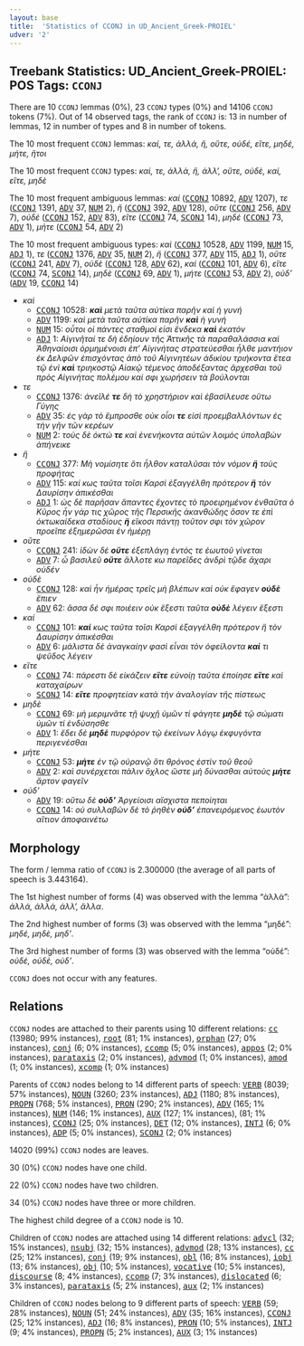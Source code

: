```yaml
---
layout: base
title:  'Statistics of CCONJ in UD_Ancient_Greek-PROIEL'
udver: '2'
---
```


## Treebank Statistics: UD_Ancient_Greek-PROIEL: POS Tags: `CCONJ`

There are 10 `CCONJ` lemmas (0%), 23 `CCONJ` types (0%) and 14106 `CCONJ` tokens (7%).
Out of 14 observed tags, the rank of `CCONJ` is: 13 in number of lemmas, 12 in number of types and 8 in number of tokens.

The 10 most frequent `CCONJ` lemmas: <em>καί, τε, ἀλλά, ἤ, οὔτε, οὐδέ, εἴτε, μηδέ, μήτε, ἤτοι</em>

The 10 most frequent `CCONJ` types:  <em>καὶ, τε, ἀλλὰ, ἢ, ἀλλ’, οὔτε, οὐδὲ, καί, εἴτε, μηδὲ</em>

The 10 most frequent ambiguous lemmas: <em>καί</em> (<tt><a href="grc_proiel-pos-CCONJ.html">CCONJ</a></tt> 10892, <tt><a href="grc_proiel-pos-ADV.html">ADV</a></tt> 1207), <em>τε</em> (<tt><a href="grc_proiel-pos-CCONJ.html">CCONJ</a></tt> 1391, <tt><a href="grc_proiel-pos-ADV.html">ADV</a></tt> 37, <tt><a href="grc_proiel-pos-NUM.html">NUM</a></tt> 2), <em>ἤ</em> (<tt><a href="grc_proiel-pos-CCONJ.html">CCONJ</a></tt> 392, <tt><a href="grc_proiel-pos-ADV.html">ADV</a></tt> 128), <em>οὔτε</em> (<tt><a href="grc_proiel-pos-CCONJ.html">CCONJ</a></tt> 256, <tt><a href="grc_proiel-pos-ADV.html">ADV</a></tt> 7), <em>οὐδέ</em> (<tt><a href="grc_proiel-pos-CCONJ.html">CCONJ</a></tt> 152, <tt><a href="grc_proiel-pos-ADV.html">ADV</a></tt> 83), <em>εἴτε</em> (<tt><a href="grc_proiel-pos-CCONJ.html">CCONJ</a></tt> 74, <tt><a href="grc_proiel-pos-SCONJ.html">SCONJ</a></tt> 14), <em>μηδέ</em> (<tt><a href="grc_proiel-pos-CCONJ.html">CCONJ</a></tt> 73, <tt><a href="grc_proiel-pos-ADV.html">ADV</a></tt> 1), <em>μήτε</em> (<tt><a href="grc_proiel-pos-CCONJ.html">CCONJ</a></tt> 54, <tt><a href="grc_proiel-pos-ADV.html">ADV</a></tt> 2)

The 10 most frequent ambiguous types:  <em>καὶ</em> (<tt><a href="grc_proiel-pos-CCONJ.html">CCONJ</a></tt> 10528, <tt><a href="grc_proiel-pos-ADV.html">ADV</a></tt> 1199, <tt><a href="grc_proiel-pos-NUM.html">NUM</a></tt> 15, <tt><a href="grc_proiel-pos-ADJ.html">ADJ</a></tt> 1), <em>τε</em> (<tt><a href="grc_proiel-pos-CCONJ.html">CCONJ</a></tt> 1376, <tt><a href="grc_proiel-pos-ADV.html">ADV</a></tt> 35, <tt><a href="grc_proiel-pos-NUM.html">NUM</a></tt> 2), <em>ἢ</em> (<tt><a href="grc_proiel-pos-CCONJ.html">CCONJ</a></tt> 377, <tt><a href="grc_proiel-pos-ADV.html">ADV</a></tt> 115, <tt><a href="grc_proiel-pos-ADJ.html">ADJ</a></tt> 1), <em>οὔτε</em> (<tt><a href="grc_proiel-pos-CCONJ.html">CCONJ</a></tt> 241, <tt><a href="grc_proiel-pos-ADV.html">ADV</a></tt> 7), <em>οὐδὲ</em> (<tt><a href="grc_proiel-pos-CCONJ.html">CCONJ</a></tt> 128, <tt><a href="grc_proiel-pos-ADV.html">ADV</a></tt> 62), <em>καί</em> (<tt><a href="grc_proiel-pos-CCONJ.html">CCONJ</a></tt> 101, <tt><a href="grc_proiel-pos-ADV.html">ADV</a></tt> 6), <em>εἴτε</em> (<tt><a href="grc_proiel-pos-CCONJ.html">CCONJ</a></tt> 74, <tt><a href="grc_proiel-pos-SCONJ.html">SCONJ</a></tt> 14), <em>μηδὲ</em> (<tt><a href="grc_proiel-pos-CCONJ.html">CCONJ</a></tt> 69, <tt><a href="grc_proiel-pos-ADV.html">ADV</a></tt> 1), <em>μήτε</em> (<tt><a href="grc_proiel-pos-CCONJ.html">CCONJ</a></tt> 53, <tt><a href="grc_proiel-pos-ADV.html">ADV</a></tt> 2), <em>οὐδ’</em> (<tt><a href="grc_proiel-pos-ADV.html">ADV</a></tt> 19, <tt><a href="grc_proiel-pos-CCONJ.html">CCONJ</a></tt> 14)


* <em>καὶ</em>
  * <tt><a href="grc_proiel-pos-CCONJ.html">CCONJ</a></tt> 10528: <em><b>καὶ</b> μετὰ ταῦτα αὐτίκα παρῆν καὶ ἡ γυνή</em>
  * <tt><a href="grc_proiel-pos-ADV.html">ADV</a></tt> 1199: <em>καὶ μετὰ ταῦτα αὐτίκα παρῆν <b>καὶ</b> ἡ γυνή</em>
  * <tt><a href="grc_proiel-pos-NUM.html">NUM</a></tt> 15: <em>οὗτοι οἱ πάντες σταθμοί εἰσι ἕνδεκα <b>καὶ</b> ἑκατόν</em>
  * <tt><a href="grc_proiel-pos-ADJ.html">ADJ</a></tt> 1: <em>Αἰγινῆταί τε δὴ ἐδηίουν τῆς Ἀττικῆς τὰ παραθαλάσσια καὶ Ἀθηναίοισι ὁρμημένοισι ἐπ’ Αἰγινήτας στρατεύεσθαι ἦλθε μαντήιον ἐκ Δελφῶν ἐπισχόντας ἀπὸ τοῦ Αἰγινητέων ἀδικίου τριήκοντα ἔτεα τῷ ἑνὶ <b>καὶ</b> τριηκοστῷ Αἰακῷ τέμενος ἀποδέξαντας ἄρχεσθαι τοῦ πρὸς Αἰγινήτας πολέμου καί σφι χωρήσειν τὰ βούλονται</em>
* <em>τε</em>
  * <tt><a href="grc_proiel-pos-CCONJ.html">CCONJ</a></tt> 1376: <em>ἀνεῖλέ <b>τε</b> δὴ τὸ χρηστήριον καὶ ἐβασίλευσε οὕτω Γύγης</em>
  * <tt><a href="grc_proiel-pos-ADV.html">ADV</a></tt> 35: <em>ἐς γὰρ τὸ ἔμπροσθε οὐκ οἷοι <b>τε</b> εἰσὶ προεμβαλλόντων ἐς τὴν γῆν τῶν κερέων</em>
  * <tt><a href="grc_proiel-pos-NUM.html">NUM</a></tt> 2: <em>τοὺς δὲ ὀκτώ <b>τε</b> καὶ ἐνενήκοντα αὐτῶν λοιμὸς ὑπολαβὼν ἀπήνεικε</em>
* <em>ἢ</em>
  * <tt><a href="grc_proiel-pos-CCONJ.html">CCONJ</a></tt> 377: <em>Μὴ νομίσητε ὅτι ἦλθον καταλῦσαι τὸν νόμον <b>ἢ</b> τοὺς προφήτας</em>
  * <tt><a href="grc_proiel-pos-ADV.html">ADV</a></tt> 115: <em>καί κως ταῦτα τοῖσι Καρσὶ ἐξαγγέλθη πρότερον <b>ἢ</b> τὸν Δαυρίσην ἀπικέσθαι</em>
  * <tt><a href="grc_proiel-pos-ADJ.html">ADJ</a></tt> 1: <em>ὡς δὲ παρῆσαν ἅπαντες ἔχοντες τὸ προειρημένον ἐνθαῦτα ὁ Κῦρος ἦν γάρ τις χῶρος τῆς Περσικῆς ἀκανθώδης ὅσον τε ἐπὶ ὀκτωκαίδεκα σταδίους <b>ἢ</b> εἴκοσι πάντῃ τοῦτον σφι τὸν χῶρον προεῖπε ἐξημερῶσαι ἐν ἡμέρῃ</em>
* <em>οὔτε</em>
  * <tt><a href="grc_proiel-pos-CCONJ.html">CCONJ</a></tt> 241: <em>ἰδὼν δὲ <b>οὔτε</b> ἐξεπλάγη ἐντός τε ἑωυτοῦ γίνεται</em>
  * <tt><a href="grc_proiel-pos-ADV.html">ADV</a></tt> 7: <em>ὦ βασιλεῦ <b>οὔτε</b> ἄλλοτε κω παρεῖδες ἀνδρὶ τῷδε ἄχαρι οὐδέν</em>
* <em>οὐδὲ</em>
  * <tt><a href="grc_proiel-pos-CCONJ.html">CCONJ</a></tt> 128: <em>καὶ ἦν ἡμέρας τρεῖς μὴ βλέπων καὶ οὐκ ἔφαγεν <b>οὐδὲ</b> ἔπιεν</em>
  * <tt><a href="grc_proiel-pos-ADV.html">ADV</a></tt> 62: <em>ἅσσα δέ σφι ποιέειν οὐκ ἔξεστι ταῦτα <b>οὐδὲ</b> λέγειν ἔξεστι</em>
* <em>καί</em>
  * <tt><a href="grc_proiel-pos-CCONJ.html">CCONJ</a></tt> 101: <em><b>καί</b> κως ταῦτα τοῖσι Καρσὶ ἐξαγγέλθη πρότερον ἢ τὸν Δαυρίσην ἀπικέσθαι</em>
  * <tt><a href="grc_proiel-pos-ADV.html">ADV</a></tt> 6: <em>μάλιστα δὲ ἀναγκαίην φασὶ εἶναι τὸν ὀφείλοντα <b>καί</b> τι ψεῦδος λέγειν</em>
* <em>εἴτε</em>
  * <tt><a href="grc_proiel-pos-CCONJ.html">CCONJ</a></tt> 74: <em>πάρεστι δὲ εἰκάζειν <b>εἴτε</b> εὐνοίῃ ταῦτα ἐποίησε <b>εἴτε</b> καὶ καταχαίρων</em>
  * <tt><a href="grc_proiel-pos-SCONJ.html">SCONJ</a></tt> 14: <em><b>εἴτε</b> προφητείαν κατὰ τὴν ἀναλογίαν τῆς πίστεως</em>
* <em>μηδὲ</em>
  * <tt><a href="grc_proiel-pos-CCONJ.html">CCONJ</a></tt> 69: <em>μὴ μεριμνᾶτε τῇ ψυχῇ ὑμῶν τί φάγητε <b>μηδὲ</b> τῷ σώματι ὑμῶν τί ἐνδύσησθε</em>
  * <tt><a href="grc_proiel-pos-ADV.html">ADV</a></tt> 1: <em>ἔδει δὲ <b>μηδὲ</b> πυρφόρον τῷ ἐκείνων λόγῳ ἐκφυγόντα περιγενέσθαι</em>
* <em>μήτε</em>
  * <tt><a href="grc_proiel-pos-CCONJ.html">CCONJ</a></tt> 53: <em><b>μήτε</b> ἐν τῷ οὐρανῷ ὅτι θρόνος ἐστὶν τοῦ θεοῦ</em>
  * <tt><a href="grc_proiel-pos-ADV.html">ADV</a></tt> 2: <em>καὶ συνέρχεται πάλιν ὄχλος ὥστε μὴ δύνασθαι αὐτοὺς <b>μήτε</b> ἄρτον φαγεῖν</em>
* <em>οὐδ’</em>
  * <tt><a href="grc_proiel-pos-ADV.html">ADV</a></tt> 19: <em>οὕτω δὲ <b>οὐδ’</b> Ἀργείοισι αἴσχιστα πεποίηται</em>
  * <tt><a href="grc_proiel-pos-CCONJ.html">CCONJ</a></tt> 14: <em>οὐ συλλαβὼν δὲ τὸ ῥηθὲν <b>οὐδ’</b> ἐπανειρόμενος ἑωυτὸν αἴτιον ἀποφαινέτω</em>

## Morphology

The form / lemma ratio of `CCONJ` is 2.300000 (the average of all parts of speech is 3.443164).

The 1st highest number of forms (4) was observed with the lemma “ἀλλά”: <em>ἀλλά, ἀλλὰ, ἀλλ’, ἄλλα</em>.

The 2nd highest number of forms (3) was observed with the lemma “μηδέ”: <em>μηδέ, μηδὲ, μηδ’</em>.

The 3rd highest number of forms (3) was observed with the lemma “οὐδέ”: <em>οὐδέ, οὐδὲ, οὐδ’</em>.

`CCONJ` does not occur with any features.


## Relations

`CCONJ` nodes are attached to their parents using 10 different relations: <tt><a href="grc_proiel-dep-cc.html">cc</a></tt> (13980; 99% instances), <tt><a href="grc_proiel-dep-root.html">root</a></tt> (81; 1% instances), <tt><a href="grc_proiel-dep-orphan.html">orphan</a></tt> (27; 0% instances), <tt><a href="grc_proiel-dep-conj.html">conj</a></tt> (6; 0% instances), <tt><a href="grc_proiel-dep-ccomp.html">ccomp</a></tt> (5; 0% instances), <tt><a href="grc_proiel-dep-appos.html">appos</a></tt> (2; 0% instances), <tt><a href="grc_proiel-dep-parataxis.html">parataxis</a></tt> (2; 0% instances), <tt><a href="grc_proiel-dep-advmod.html">advmod</a></tt> (1; 0% instances), <tt><a href="grc_proiel-dep-amod.html">amod</a></tt> (1; 0% instances), <tt><a href="grc_proiel-dep-xcomp.html">xcomp</a></tt> (1; 0% instances)

Parents of `CCONJ` nodes belong to 14 different parts of speech: <tt><a href="grc_proiel-pos-VERB.html">VERB</a></tt> (8039; 57% instances), <tt><a href="grc_proiel-pos-NOUN.html">NOUN</a></tt> (3260; 23% instances), <tt><a href="grc_proiel-pos-ADJ.html">ADJ</a></tt> (1180; 8% instances), <tt><a href="grc_proiel-pos-PROPN.html">PROPN</a></tt> (768; 5% instances), <tt><a href="grc_proiel-pos-PRON.html">PRON</a></tt> (290; 2% instances), <tt><a href="grc_proiel-pos-ADV.html">ADV</a></tt> (165; 1% instances), <tt><a href="grc_proiel-pos-NUM.html">NUM</a></tt> (146; 1% instances), <tt><a href="grc_proiel-pos-AUX.html">AUX</a></tt> (127; 1% instances),  (81; 1% instances), <tt><a href="grc_proiel-pos-CCONJ.html">CCONJ</a></tt> (25; 0% instances), <tt><a href="grc_proiel-pos-DET.html">DET</a></tt> (12; 0% instances), <tt><a href="grc_proiel-pos-INTJ.html">INTJ</a></tt> (6; 0% instances), <tt><a href="grc_proiel-pos-ADP.html">ADP</a></tt> (5; 0% instances), <tt><a href="grc_proiel-pos-SCONJ.html">SCONJ</a></tt> (2; 0% instances)

14020 (99%) `CCONJ` nodes are leaves.

30 (0%) `CCONJ` nodes have one child.

22 (0%) `CCONJ` nodes have two children.

34 (0%) `CCONJ` nodes have three or more children.

The highest child degree of a `CCONJ` node is 10.

Children of `CCONJ` nodes are attached using 14 different relations: <tt><a href="grc_proiel-dep-advcl.html">advcl</a></tt> (32; 15% instances), <tt><a href="grc_proiel-dep-nsubj.html">nsubj</a></tt> (32; 15% instances), <tt><a href="grc_proiel-dep-advmod.html">advmod</a></tt> (28; 13% instances), <tt><a href="grc_proiel-dep-cc.html">cc</a></tt> (25; 12% instances), <tt><a href="grc_proiel-dep-conj.html">conj</a></tt> (19; 9% instances), <tt><a href="grc_proiel-dep-obl.html">obl</a></tt> (16; 8% instances), <tt><a href="grc_proiel-dep-iobj.html">iobj</a></tt> (13; 6% instances), <tt><a href="grc_proiel-dep-obj.html">obj</a></tt> (10; 5% instances), <tt><a href="grc_proiel-dep-vocative.html">vocative</a></tt> (10; 5% instances), <tt><a href="grc_proiel-dep-discourse.html">discourse</a></tt> (8; 4% instances), <tt><a href="grc_proiel-dep-ccomp.html">ccomp</a></tt> (7; 3% instances), <tt><a href="grc_proiel-dep-dislocated.html">dislocated</a></tt> (6; 3% instances), <tt><a href="grc_proiel-dep-parataxis.html">parataxis</a></tt> (5; 2% instances), <tt><a href="grc_proiel-dep-aux.html">aux</a></tt> (2; 1% instances)

Children of `CCONJ` nodes belong to 9 different parts of speech: <tt><a href="grc_proiel-pos-VERB.html">VERB</a></tt> (59; 28% instances), <tt><a href="grc_proiel-pos-NOUN.html">NOUN</a></tt> (51; 24% instances), <tt><a href="grc_proiel-pos-ADV.html">ADV</a></tt> (35; 16% instances), <tt><a href="grc_proiel-pos-CCONJ.html">CCONJ</a></tt> (25; 12% instances), <tt><a href="grc_proiel-pos-ADJ.html">ADJ</a></tt> (16; 8% instances), <tt><a href="grc_proiel-pos-PRON.html">PRON</a></tt> (10; 5% instances), <tt><a href="grc_proiel-pos-INTJ.html">INTJ</a></tt> (9; 4% instances), <tt><a href="grc_proiel-pos-PROPN.html">PROPN</a></tt> (5; 2% instances), <tt><a href="grc_proiel-pos-AUX.html">AUX</a></tt> (3; 1% instances)

